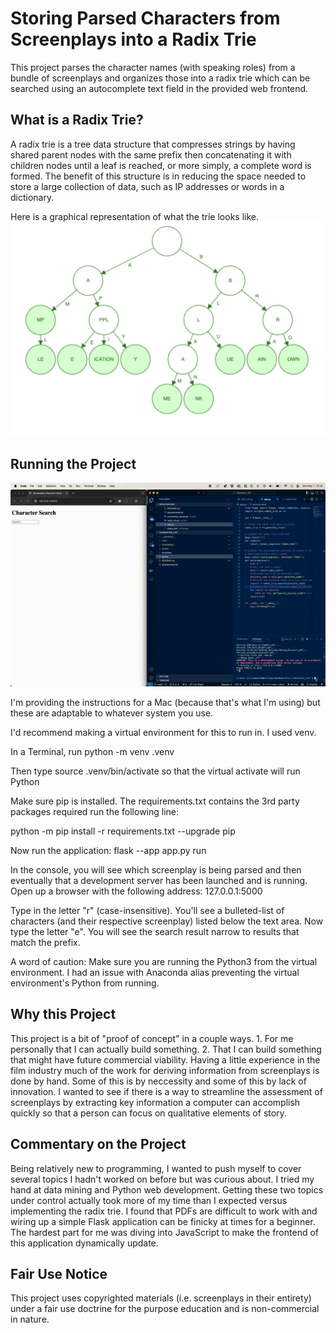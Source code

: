 # Storing Parsed Characters from Screenplays into a Radix Trie

This project parses the character names (with speaking roles) from a bundle of screenplays and organizes those into a radix trie which can be searched using an autocomplete text field in the provided web frontend.

## What is a Radix Trie?

A radix trie is a tree data structure that compresses strings by having shared parent nodes with the same prefix then concatenating it with children nodes until a leaf is reached, or more simply, a complete word is formed. The benefit of this structure is in reducing the space needed to store a large collection of data, such as IP addresses or words in a dictionary.

Here is a graphical representation of what the trie looks like.
![](media/radix_trie_diagram.png)

## Running the Project

![](media/radix_trie_demo.gif)

I'm providing the instructions for a Mac (because that's what I'm using) but these are adaptable to whatever system you use.

I'd recommend making a virtual environment for this to run in. I used venv.

In a Terminal, run python -m venv .venv

Then type source .venv/bin/activate so that the virtual activate will run Python

Make sure pip is installed. The requirements.txt contains the 3rd party packages required run the following line:

python -m pip install -r requirements.txt --upgrade pip

Now run the application:
flask --app app.py run

In the console, you will see which screenplay is being parsed and then eventually that a development server has been launched and is running. Open up a browser with the following address: 127.0.0.1:5000

Type in the letter "r" (case-insensitive). You'll see a bulleted-list of characters (and their respective screenplay) listed below the text area. Now type the letter "e". You will see the search result narrow to results that match the prefix.

A word of caution: Make sure you are running the Python3 from the virtual environment. I had an issue with Anaconda alias preventing the virtual environment's Python from running.

## Why this Project

This project is a bit of "proof of concept" in a couple ways. 1. For me personally that I can actually build something. 2. That I can build something that might have future commercial viability. Having a little experience in the film industry much of the work for deriving information from screenplays is done by hand. Some of this is by neccessity and some of this by lack of innovation. I wanted to see if there is a way to streamline the assessment of screenplays by extracting key information a computer can accomplish quickly so that a person can focus on qualitative elements of story.

## Commentary on the Project

Being relatively new to programming, I wanted to push myself to cover several topics I hadn't worked on before but was curious about. I tried my hand at data mining and Python web development. Getting these two topics under control actually took more of my time than I expected versus implementing the radix trie. I found that PDFs are difficult to work with and wiring up a simple Flask application can be finicky at times for a beginner. The hardest part for me was diving into JavaScript to make the frontend of this application dynamically update.

## Fair Use Notice

This project uses copyrighted materials (i.e. screenplays in their entirety) under a fair use doctrine for the purpose education and is non-commercial in nature.
